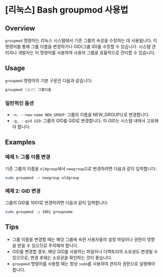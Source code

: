 # [리눅스] Bash groupmod 사용법

## Overview
`groupmod` 명령어는 리눅스 시스템에서 기존 그룹의 속성을 수정하는 데 사용됩니다. 이 명령어를 통해 그룹 이름을 변경하거나 GID(그룹 ID)를 수정할 수 있습니다. 시스템 관리자나 개발자는 이 명령어를 사용하여 사용자 그룹을 효율적으로 관리할 수 있습니다.

## Usage
`groupmod` 명령어의 기본 구문은 다음과 같습니다:

```bash
groupmod [옵션] 그룹이름
```

### 일반적인 옵션
- `-n, --new-name NEW_GROUP`: 그룹의 이름을 NEW_GROUP으로 변경합니다.
- `-g, --gid GID`: 그룹의 GID를 GID로 변경합니다. 이 GID는 시스템 내에서 고유해야 합니다.

## Examples
### 예제 1: 그룹 이름 변경
기존 그룹의 이름을 `oldgroup`에서 `newgroup`으로 변경하려면 다음과 같이 입력합니다:

```bash
sudo groupmod -n newgroup oldgroup
```

### 예제 2: GID 변경
그룹의 GID를 1001로 변경하려면 다음과 같이 입력합니다:

```bash
sudo groupmod -g 1001 groupname
```

## Tips
- 그룹 이름을 변경할 때는 해당 그룹에 속한 사용자들의 설정 파일이나 권한이 영향을 받을 수 있으므로 주의해야 합니다.
- GID를 변경할 경우, 해당 GID를 사용하는 파일이나 디렉토리의 소유권도 변경될 수 있으므로, 변경 후에는 소유권을 확인하는 것이 좋습니다.
- `groupmod` 명령어를 사용할 때는 항상 `sudo`를 사용하여 관리자 권한으로 실행해야 합니다.